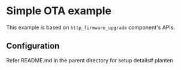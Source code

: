 # Simple OTA example

This example is based on `http_firmware_upgrade` component's APIs.

## Configuration

Refer README.md in the parent directory for setup details# planten
